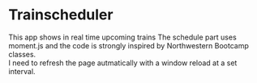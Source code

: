 # Trainscheduler
This app shows in real time upcoming trains 
The schedule part uses moment.js and the code is strongly inspired by Northwestern Bootcamp classes.  
I need to refresh the page autmatically with a window reload at a set interval. 
